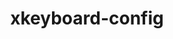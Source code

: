 ---
title: "xkeyboard-config"
layout: cache
categories: [package, develop]
meta: {"compilers": ["gcc@=11.1.0", "gcc@=11.4.0"], "num_specs": 23, "num_specs_by_stack": {"data-vis-sdk": 8, "e4s": 7, "hep": 8, "root": 23}, "oss": ["ubuntu20.04", "ubuntu22.04"], "platforms": ["linux"], "stacks": ["data-vis-sdk", "e4s", "hep", "root"], "targets": ["x86_64_v3"], "versions": ["2.34"]}
spec_details: [{"compiler": "gcc@=11.1.0", "hash": "2477izqnvjtskkpuioqzxvofc53sf2hg", "os": "ubuntu20.04", "platform": "linux", "size": "-", "stacks": ["data-vis-sdk", "root"], "target": "x86_64_v3", "variants": ["build_system=autotools"], "versions": ["2.34"]}, {"compiler": "gcc@=11.1.0", "hash": "2nc75h3yebizq6rzae36pxffycy2swqp", "os": "ubuntu20.04", "platform": "linux", "size": "-", "stacks": ["data-vis-sdk", "root"], "target": "x86_64_v3", "variants": ["build_system=autotools"], "versions": ["2.34"]}, {"compiler": "gcc@=11.4.0", "hash": "55cjfsa6wuuhap36qrod4c2rli2s75nw", "os": "ubuntu22.04", "platform": "linux", "size": "-", "stacks": ["e4s", "root"], "target": "x86_64_v3", "variants": ["build_system=autotools"], "versions": ["2.34"]}, {"compiler": "gcc@=11.4.0", "hash": "5rj2jw6d66es4ssaranii6pfo44b62i6", "os": "ubuntu22.04", "platform": "linux", "size": "-", "stacks": ["hep", "root"], "target": "x86_64_v3", "variants": ["build_system=autotools"], "versions": ["2.34"]}, {"compiler": "gcc@=11.4.0", "hash": "7zjdptluvmctiipxzmjadtfvcqme5t35", "os": "ubuntu22.04", "platform": "linux", "size": "-", "stacks": ["hep", "root"], "target": "x86_64_v3", "variants": ["build_system=autotools"], "versions": ["2.34"]}, {"compiler": "gcc@=11.4.0", "hash": "balrjckq4b74u6rgepi35lo6vesfxlho", "os": "ubuntu22.04", "platform": "linux", "size": "-", "stacks": ["e4s", "root"], "target": "x86_64_v3", "variants": ["build_system=autotools"], "versions": ["2.34"]}, {"compiler": "gcc@=11.4.0", "hash": "drs54n2gsighfhiilmjzjcnimcdf7o6y", "os": "ubuntu22.04", "platform": "linux", "size": "-", "stacks": ["e4s", "root"], "target": "x86_64_v3", "variants": ["build_system=autotools"], "versions": ["2.34"]}, {"compiler": "gcc@=11.1.0", "hash": "emlbm37wj5mtnzuhebezemcf6k3k26pe", "os": "ubuntu20.04", "platform": "linux", "size": "-", "stacks": ["data-vis-sdk", "root"], "target": "x86_64_v3", "variants": ["build_system=autotools"], "versions": ["2.34"]}, {"compiler": "gcc@=11.4.0", "hash": "evzp4uhorwzuozv4nttdydlc6k3kaalm", "os": "ubuntu22.04", "platform": "linux", "size": "-", "stacks": ["e4s", "root"], "target": "x86_64_v3", "variants": ["build_system=autotools"], "versions": ["2.34"]}, {"compiler": "gcc@=11.4.0", "hash": "f4fnxnjcs6vyzdyqfhgzgj4ddha4i6al", "os": "ubuntu22.04", "platform": "linux", "size": "-", "stacks": ["hep", "root"], "target": "x86_64_v3", "variants": ["build_system=autotools"], "versions": ["2.34"]}, {"compiler": "gcc@=11.4.0", "hash": "he6tuwv7wr6duapncghbhurlnh4p7hg4", "os": "ubuntu22.04", "platform": "linux", "size": "-", "stacks": ["e4s", "root"], "target": "x86_64_v3", "variants": ["build_system=autotools"], "versions": ["2.34"]}, {"compiler": "gcc@=11.4.0", "hash": "hxy5xjqkcs4wxdrfvox3vvlsvctnpps7", "os": "ubuntu22.04", "platform": "linux", "size": "-", "stacks": ["e4s", "root"], "target": "x86_64_v3", "variants": ["build_system=autotools"], "versions": ["2.34"]}, {"compiler": "gcc@=11.4.0", "hash": "i4ojkleuw6mybnl6abzn56ycbvcbjxnv", "os": "ubuntu22.04", "platform": "linux", "size": "-", "stacks": ["hep", "root"], "target": "x86_64_v3", "variants": ["build_system=autotools"], "versions": ["2.34"]}, {"compiler": "gcc@=11.1.0", "hash": "jdjrmuvyddfdtjn3pfxk6wngbf7ita42", "os": "ubuntu20.04", "platform": "linux", "size": "-", "stacks": ["data-vis-sdk", "root"], "target": "x86_64_v3", "variants": ["build_system=autotools"], "versions": ["2.34"]}, {"compiler": "gcc@=11.1.0", "hash": "jnst6be2rojcy7n3hcflvzzjbjslnjfn", "os": "ubuntu20.04", "platform": "linux", "size": "-", "stacks": ["data-vis-sdk", "root"], "target": "x86_64_v3", "variants": ["build_system=autotools"], "versions": ["2.34"]}, {"compiler": "gcc@=11.4.0", "hash": "lz7v6ubvlvu4puzlbgnk22h42wbs6uig", "os": "ubuntu22.04", "platform": "linux", "size": "-", "stacks": ["hep", "root"], "target": "x86_64_v3", "variants": ["build_system=autotools"], "versions": ["2.34"]}, {"compiler": "gcc@=11.1.0", "hash": "o3vobwo4444gaz5iufjjbqjiyuaiy5op", "os": "ubuntu20.04", "platform": "linux", "size": "-", "stacks": ["data-vis-sdk", "root"], "target": "x86_64_v3", "variants": ["build_system=autotools"], "versions": ["2.34"]}, {"compiler": "gcc@=11.4.0", "hash": "wb43ckykgr62m253vqefwjf66mckuesj", "os": "ubuntu22.04", "platform": "linux", "size": "-", "stacks": ["hep", "root"], "target": "x86_64_v3", "variants": ["build_system=autotools"], "versions": ["2.34"]}, {"compiler": "gcc@=11.4.0", "hash": "wkriwue7k6wljmvrj5hyeepgzf6ilyd5", "os": "ubuntu22.04", "platform": "linux", "size": "-", "stacks": ["e4s", "root"], "target": "x86_64_v3", "variants": ["build_system=autotools"], "versions": ["2.34"]}, {"compiler": "gcc@=11.1.0", "hash": "xf76dcrenmuk7yzs77rn3jpltphfkwqg", "os": "ubuntu20.04", "platform": "linux", "size": "-", "stacks": ["data-vis-sdk", "root"], "target": "x86_64_v3", "variants": ["build_system=autotools"], "versions": ["2.34"]}, {"compiler": "gcc@=11.1.0", "hash": "y5iayxza77htysdxpgjpxyp4y3plwlmw", "os": "ubuntu20.04", "platform": "linux", "size": "-", "stacks": ["data-vis-sdk", "root"], "target": "x86_64_v3", "variants": ["build_system=autotools"], "versions": ["2.34"]}, {"compiler": "gcc@=11.4.0", "hash": "y6mjjtt47kszzaglxdp4uax3d27fmphi", "os": "ubuntu22.04", "platform": "linux", "size": "-", "stacks": ["hep", "root"], "target": "x86_64_v3", "variants": ["build_system=autotools"], "versions": ["2.34"]}, {"compiler": "gcc@=11.4.0", "hash": "z6lohlit2uad4ttqlzt5ajupt3r6awu6", "os": "ubuntu22.04", "platform": "linux", "size": "-", "stacks": ["hep", "root"], "target": "x86_64_v3", "variants": ["build_system=autotools"], "versions": ["2.34"]}]
---